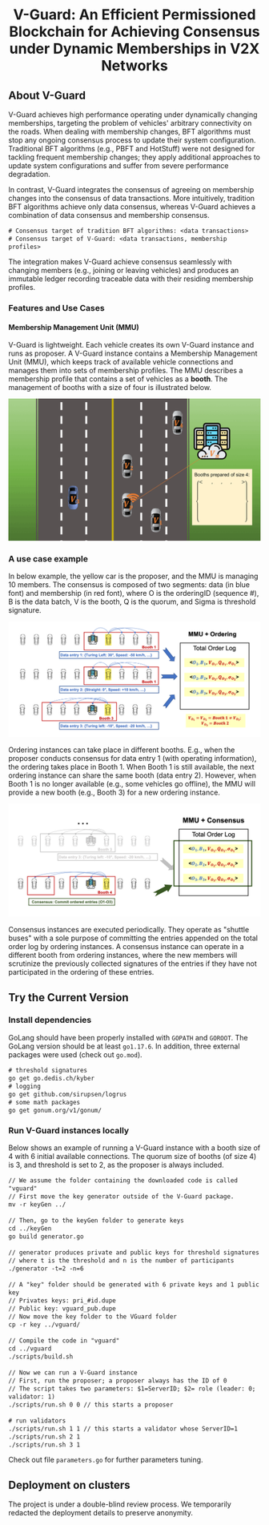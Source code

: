 <h1 align="center"> V-Guard: An Efficient Permissioned Blockchain for Achieving Consensus under Dynamic Memberships in V2X Networks </h1>


## About V-Guard

V-Guard achieves high performance operating under dynamically changing memberships, targeting the problem of vehicles' arbitrary connectivity on the roads. When dealing with membership changes, BFT algorithms must stop any ongoing consensus process to update their system configuration. Traditional BFT algorithms (e.g., PBFT and HotStuff) were not designed for tackling frequent membership changes; they apply additional approaches to update system configurations and suffer from severe performance degradation.

In contrast, V-Guard integrates the consensus of agreeing on membership changes into the consensus of data transactions. More intuitively, tradition BFT algorithms achieve only data consensus, whereas V-Guard achieves a combination of data consensus and membership consensus.

    # Consensus target of tradition BFT algorithms: <data transactions>
    # Consensus target of V-Guard: <data transactions, membership profiles>

The integration makes V-Guard achieve consensus seamlessly with changing members (e.g., joining or leaving vehicles) and produces an immutable ledger recording traceable data with their residing membership profiles.

### Features and Use Cases
#### Membership Management Unit (MMU)
V-Guard is lightweight. Each vehicle creates its own V-Guard instance and runs as proposer. A V-Guard instance contains a Membership Management Unit (MMU), which keeps track of available vehicle connections and manages them into sets of membership profiles. The MMU describes a membership profile that contains a set of vehicles as a **booth**. The management of booths with a size of four is illustrated below.

![](./docs/booths.gif)

### A use case example
In below example, the yellow car is the proposer, and the MMU is managing 10 members.
The consensus is composed of two segments: data (in blue font) and membership (in red font), where O is the orderingID (sequence #), B is the data batch, V is the booth, Q is the quorum, and Sigma is threshold signature.

![](./docs/mmu-ordering.png)

Ordering instances can take place in different booths. E.g., when the proposer conducts consensus for data entry 1 (with operating information), the ordering takes place in Booth 1. When Booth 1 is still available, the next ordering instance can share the same booth (data entry 2). However, when Booth 1 is no longer available (e.g., some vehicles go offline), the MMU will provide a new booth (e.g., Booth 3) for a new ordering instance.

![](./docs/mmu-consensus.png)

Consensus instances are executed periodically. They operate as "shuttle buses" with a sole purpose of committing the entries appended on the total order log by ordering instances. A consensus instance can operate in a different booth from ordering instances, where the new members will scrutinize the previously collected signatures of the entries if they have not participated in the ordering of these entries.

## Try the Current Version

### Install dependencies
GoLang should have been properly installed with `GOPATH` and `GOROOT`. The GoLang version should be at least `go1.17.6`. In addition, three external packages were used (check out `go.mod`).

    # threshold signatures
    go get go.dedis.ch/kyber
    # logging
    go get github.com/sirupsen/logrus
    # some math packages
    go get gonum.org/v1/gonum/

### Run V-Guard instances locally
Below shows an example of running a V-Guard instance with a booth size of 4 with 6 initial available connections.
The quorum size of booths (of size 4) is 3, and threshold is set to 2, as the proposer is always included.
    
    // We assume the folder containing the downloaded code is called "vguard"
    // First move the key generator outside of the V-Guard package.
    mv -r keyGen ../
    
    // Then, go to the keyGen folder to generate keys
    cd ../keyGen
    go build generator.go
    
    // generator produces private and public keys for threshold signatures
    // where t is the threshold and n is the number of participants
    ./generator -t=2 -n=6
    
    // A "key" folder should be generated with 6 private keys and 1 public key
    // Privates keys: pri_#id.dupe
    // Public key: vguard_pub.dupe
    // Now move the key folder to the VGuard folder
    cp -r key ../vguard/
    
    // Compile the code in "vguard"
    cd ../vguard
    ./scripts/build.sh
    
    // Now we can run a V-Guard instance
    // First, run the proposer; a proposer always has the ID of 0
    // The script takes two parameters: $1=ServerID; $2= role (leader: 0; validator: 1)
    ./scripts/run.sh 0 0 // this starts a proposer

    # run validators
    ./scripts/run.sh 1 1 // this starts a validator whose ServerID=1
    ./scripts/run.sh 2 1
    ./scripts/run.sh 3 1


Check out file `parameters.go` for further parameters tuning.

## Deployment on clusters
The project is under a double-blind review process. We temporarily redacted the deployment details to preserve anonymity.
